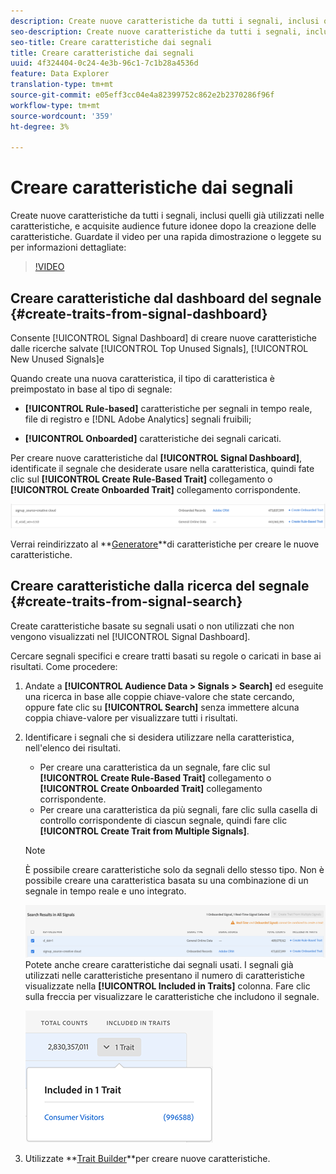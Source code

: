 ```yaml
---
description: Create nuove caratteristiche da tutti i segnali, inclusi quelli già utilizzati nelle caratteristiche, e acquisite audience future idonee dopo la creazione delle caratteristiche.
seo-description: Create nuove caratteristiche da tutti i segnali, inclusi quelli già utilizzati nelle caratteristiche, e acquisite audience future idonee dopo la creazione delle caratteristiche.
seo-title: Creare caratteristiche dai segnali
title: Creare caratteristiche dai segnali
uuid: 4f324404-0c24-4e3b-96c1-7c1b28a4536d
feature: Data Explorer
translation-type: tm+mt
source-git-commit: e05eff3cc04e4a82399752c862e2b2370286f96f
workflow-type: tm+mt
source-wordcount: '359'
ht-degree: 3%

---
```



# Creare caratteristiche dai segnali

Create nuove caratteristiche da tutti i segnali, inclusi quelli già utilizzati nelle caratteristiche, e acquisite audience future idonee dopo la creazione delle caratteristiche. Guardate il video per una rapida dimostrazione o leggete su per informazioni dettagliate:

>[!VIDEO](https://video.tv.adobe.com/v/25169/?quality=12)

## Creare caratteristiche dal dashboard del segnale {#create-traits-from-signal-dashboard}

Consente [!UICONTROL Signal Dashboard] di creare nuove caratteristiche dalle ricerche salvate [!UICONTROL Top Unused Signals], [!UICONTROL New Unused Signals]e

Quando create una nuova caratteristica, il tipo di caratteristica è preimpostato in base al tipo di segnale:

* **[!UICONTROL Rule-based]** caratteristiche per segnali in tempo reale, file di registro e [!DNL Adobe Analytics] segnali fruibili;

* **[!UICONTROL Onboarded]** caratteristiche dei segnali caricati.

Per creare nuove caratteristiche dal **[!UICONTROL Signal Dashboard]**, identificate il segnale che desiderate usare nella caratteristica, quindi fate clic sul **[!UICONTROL Create Rule-Based Trait]** collegamento o **[!UICONTROL Create Onboarded Trait]** collegamento corrispondente.

![](assets/signals-create-trait.png)

Verrai reindirizzato al **[Generatore](../../features/traits/about-trait-builder.md)**di caratteristiche per creare le nuove caratteristiche.

## Creare caratteristiche dalla ricerca del segnale {#create-traits-from-signal-search}

Create caratteristiche basate su segnali usati o non utilizzati che non vengono visualizzati nel [!UICONTROL Signal Dashboard].

Cercare segnali specifici e creare tratti basati su regole o caricati in base ai risultati. Come procedere:

1. Andate a **[!UICONTROL Audience Data > Signals > Search]** ed eseguite una ricerca in base alle coppie chiave-valore che state cercando, oppure fate clic su **[!UICONTROL Search]** senza immettere alcuna coppia chiave-valore per visualizzare tutti i risultati.
2. Identificare i segnali che si desidera utilizzare nella caratteristica, nell&#39;elenco dei risultati.
   * Per creare una caratteristica da un segnale, fare clic sul **[!UICONTROL Create Rule-Based Trait]** collegamento o **[!UICONTROL Create Onboarded Trait]** collegamento corrispondente.
   * Per creare una caratteristica da più segnali, fare clic sulla casella di controllo corrispondente di ciascun segnale, quindi fare clic **[!UICONTROL Create Trait from Multiple Signals]**.

   >[!NOTE]
   >È possibile creare caratteristiche solo da segnali dello stesso tipo. Non è possibile creare una caratteristica basata su una combinazione di un segnale in tempo reale e uno integrato.
   >
   > ![](assets/signals-create-trait-search.png)
   >Potete anche creare caratteristiche dai segnali usati. I segnali già utilizzati nelle caratteristiche presentano il numero di caratteristiche visualizzate nella **[!UICONTROL Included in Traits]** colonna. Fare clic sulla freccia per visualizzare le caratteristiche che includono il segnale.
   >
   >![](assets/signals-used-traits.png)

3. Utilizzate **[Trait Builder](../../features/traits/about-trait-builder.md)**per creare nuove caratteristiche.
